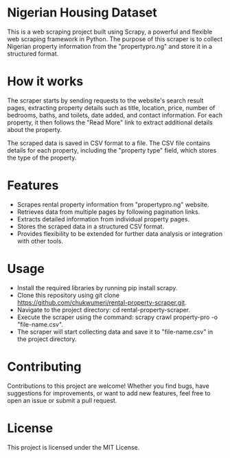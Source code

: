 # Nigerian Housing Dataset
This is a web scraping project built using Scrapy, a powerful and flexible web scraping framework in Python. The purpose of this scraper is to collect Nigerian property information from the "propertypro.ng" and store it in a structured format.

# How it works
The scraper starts by sending requests to the website's search result pages, extracting property details such as title, location, price, number of bedrooms, baths, and toilets, date added, and contact information. For each property, it then follows the "Read More" link to extract additional details about the property.

The scraped data is saved in CSV format to a file. The CSV file contains details for each property, including the "property type" field, which stores the type of the property.

# Features
- Scrapes rental property information from "propertypro.ng" website.
- Retrieves data from multiple pages by following pagination links.
- Extracts detailed information from individual property pages.
- Stores the scraped data in a structured CSV format.
- Provides flexibility to be extended for further data analysis or integration with other tools.

# Usage
- Install the required libraries by running pip install scrapy.
- Clone this repository using git clone https://github.com/chukwumeri/rental-property-scraper.git.
- Navigate to the project directory: cd rental-property-scraper.
- Execute the scraper using the command: scrapy crawl property-pro -o "file-name.csv".
- The scraper will start collecting data and save it to "file-name.csv" in the project directory.

# Contributing
Contributions to this project are welcome! Whether you find bugs, have suggestions for improvements, or want to add new features, feel free to open an issue or submit a pull request.

# License
This project is licensed under the MIT License.
